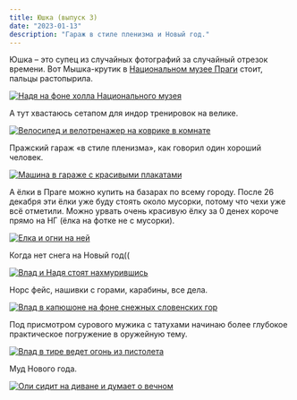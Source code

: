 ```yaml
---
title: Юшка (выпуск 3)
date: "2023-01-13"
description: "Гараж в стиле пленизма и Новый год."
---
```


Юшка – это супец из случайных фотографий за случайный отрезок времени. Вот Мышка-крутик в <a href="https://g.co/kgs/rtWvfo" target="_blank" rel="norferrer">Национальном музее Праги</a> стоит, пальцы растопырила.

<a href="https://dl.dropboxusercontent.com/s/cwvjcxl8tn0mdpl/1.jpg?dl=0" target="_blank" rel="norferrer">
    <img src="https://dl.dropboxusercontent.com/s/p2et2tsfpk1lx9v/1-ImResizer.jpeg?dl=0" alt="Надя на фоне холла Национального музея" title="Надя на фоне холла Национального музея"/>
</a>

А тут хвастаюсь сетапом для индор тренировок на велике.

<a href="https://dl.dropboxusercontent.com/s/jib8hyqown94hjs/2.jpg?dl=0" target="_blank" rel="norferrer">
    <img src="https://dl.dropboxusercontent.com/s/m6ay835ww23gg1g/2-ImResizer.jpeg?dl=0" alt="Велосипед и велотренажер на коврике в комнате" title="Велосипед и велотренажер на коврике в комнате"/>
</a>

Пражский гараж «в стиле пленизма», как говорил один хороший человек.

<a href="https://dl.dropboxusercontent.com/s/fs489xf46rd1qz4/3.jpg?dl=0" target="_blank" rel="norferrer">
    <img src="https://dl.dropboxusercontent.com/s/fl2cox02y6l3h84/3-ImResizer.jpeg?dl=0" alt="Машина в гараже с красивыми плакатами" title="Машина в гараже с красивыми плакатами"/>
</a>

А ёлки в Праге можно купить на базарах по всему городу. После 26 декабря эти ёлки уже буду стоять около мусорки, потому что чехи уже всё отметили. Можно урвать очень красивую ёлку за 0 денех короче прямо на НГ (ёлка на фотке не с мусорки).

<a href="https://dl.dropboxusercontent.com/s/xuqmgxdvc64i0r9/4.jpg?dl=0" target="_blank" rel="norferrer">
    <img src="https://dl.dropboxusercontent.com/s/ehmy0dd6btyve7j/4-ImResizer.jpeg?dl=0" alt="Елка и огни на ней" title="Елка и огни на ней"/>
</a>

Когда нет снега на Новый год((

<a href="https://dl.dropboxusercontent.com/s/llms2wyvhuft1r1/5.jpg?dl=0" target="_blank" rel="norferrer">
    <img src="https://dl.dropboxusercontent.com/s/d7wwhcsa4dd3ypf/5-ImResizer.jpeg?dl=0" alt="Влад и Надя стоят нахмурившись" title="Влад и Надя стоят нахмурившись"/>
</a>

Норс фейс, нашивки с горами, карабины, все дела.

<a href="https://dl.dropboxusercontent.com/s/9ri1ykzmwto5rqo/6.jpg?dl=0" target="_blank" rel="norferrer">
    <img src="https://dl.dropboxusercontent.com/s/5raoc5lfz6gjcmj/6-ImResizer.jpeg?dl=0" alt="Влад в капюшоне на фоне снежных словенских гор" title="Влад в капюшоне на фоне снежных словенских гор"/>
</a>

Под присмотром сурового мужика с татухами начинаю более глубокое практическое погружение в оружейную тему.

<a href="https://dl.dropboxusercontent.com/s/bzgy3qp728xayj6/7.jpg?dl=0" target="_blank" rel="norferrer">
    <img src="https://dl.dropboxusercontent.com/s/1euthszfnyesrcg/7-ImResizer.jpeg?dl=0" alt="Влад в тире ведет огонь из пистолета" title="Влад в тире ведет огонь из пистолета"/>
</a>

Муд Нового года.

<a href="https://dl.dropboxusercontent.com/s/5432c0knv4dnyhi/8.jpg?dl=0" target="_blank" rel="norferrer">
    <img src="https://dl.dropboxusercontent.com/s/vtz5q32l8of2fti/8-ImResizer.jpeg?dl=0" alt="Оли сидит на диване и думает о вечном" title="Оли сидит на диване и думает о вечном"/>
</a>


